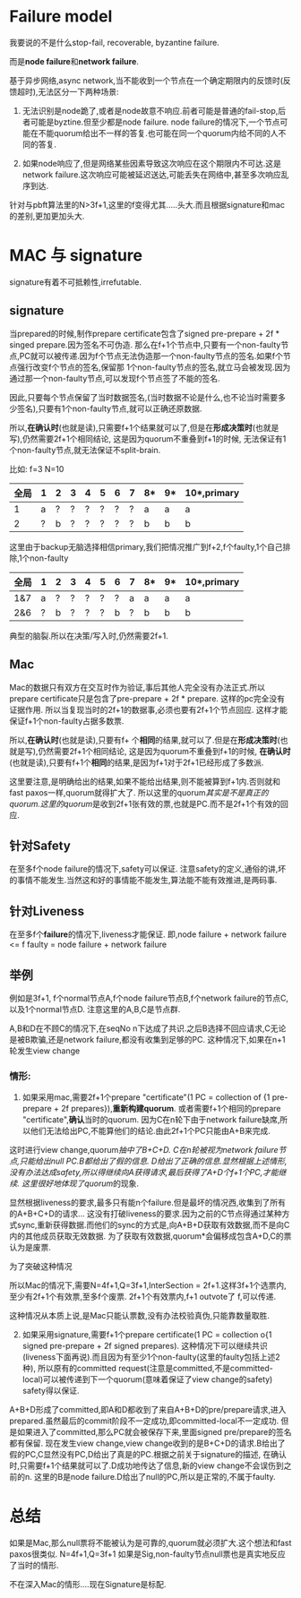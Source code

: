 # Failure model

我要说的不是什么stop-fail, recoverable, byzantine failure.

而是**node failure**和**network failure**.

基于异步网络,async network,当不能收到一个节点在一个确定期限内的反馈时(反馈超时),无法区分一下两种场景:

1. 无法识别是node跪了,或者是node故意不响应.前者可能是普通的fail-stop,后者可能是byztine.但至少都是node failure.
node failure的情况下,一个节点可能在不能quorum给出不一样的答复.也可能在同一个quorum内给不同的人不同的答复.

2. 如果node响应了,但是网络某些因素导致这次响应在这个期限内不可达.这是network failure.这次响应可能被延迟送达,可能丢失在网络中,甚至多次响应乱序到达.

针对与pbft算法里的N>3f+1,这里的f变得尤其.....头大.而且根据signature和mac的差别,更加更加头大.

# MAC 与 signature
signature有着不可抵赖性,irrefutable.

## signature
当prepared的时候,制作prepare certificate包含了signed pre-prepare + 2f * singed prepare.因为签名不可伪造.
那么在f+1个节点中,只要有一个non-faulty节点,PC就可以被传递.因为f个节点无法伪造那一个non-faulty节点的签名.如果f个节点强行改变f个节点的签名,保留那
1个non-faulty节点的签名,就立马会被发现.因为通过那一个non-faulty节点,可以发现f个节点签了不能的签名.

因此,只要每个节点保留了当时数据签名,(当时数据不论是什么,也不论当时需要多少签名),只要有1个non-faulty节点,就可以正确还原数据.

所以,**在确认时**(也就是读),只需要f+1个结果就可以了,但是在**形成决策时**(也就是写),仍然需要2f+1个相同结论, 这是因为quorum不重叠到f+1的时候,
无法保证有1个non-faulty节点,就无法保证不split-brain.


比如:
f=3 N=10

|全局|1|2|3|4|5|6|7|8*|9*|10*,primary|
|---|---|---|---|---|---|---|---|---|---|---|
|1| a|?|?|?|?|?|?|a|a|a|
|2|?|b|?|?|?|?|?|b|b|b|

这里由于backup无脑选择相信primary,我们把情况推广到f+2,f个faulty,1个自己排除,1个non-faulty

|全局|1|2|3|4|5|6|7|8*|9*|10*,primary|
|---|---|---|---|---|---|---|---|---|---|---|
|1&7| a|?|?|?|?|?|a|a|a|a|
|2&6|?|b|?|?|?|b|?|b|b|b|

典型的脑裂.所以在决策/写入时,仍然需要2f+1.

## Mac
Mac的数据只有双方在交互时作为验证,事后其他人完全没有办法正式.所以 prepare certificate只是包含了pre-prepare + 2f * prepare.
这样的pc完全没有证据作用. 所以当复现当时的2f+1的数据事,必须也要有2f+1个节点回应. 这样才能保证f+1个non-faulty占据多数票.

所以,**在确认时**(也就是读),只要有f+ 个**相同**的结果,就可以了.但是在**形成决策时**(也就是写),仍然需要2f+1个相同结论, 这是因为quorum不重叠到f+1的时候,
**在确认时**(也就是读),只要有f+1个**相同**的结果,是因为f+1对于2f+1已经形成了多数派.

这里要注意,是明确给出的结果,如果不能给出结果,则不能被算到f+1内.否则就和fast paxos一样,quorum就得扩大了.
所以这里的quorum*其实是不是真正的quorum.这里的quorum*是收到2f+1张有效的票,也就是PC.而不是2f+1个有效的回应.


## 针对Safety

在至多f个node failure的情况下,safety可以保证.
注意safety的定义,通俗的讲,坏的事情不能发生.当然这和好的事情能不能发生,算法能不能有效推进,是两码事.

## 针对Liveness

在至多f个**failure**的情况下,liveness才能保证.
即,node failure + network failure <= f
faulty = node failure + network failure

## 举例

例如是3f+1, f个normal节点A,f个node failure节点B,f个network failure的节点C,以及1个normal节点D. 注意这里的A,B,C是节点群.

A,B和D在不顾C的情况下,在seqNo n下达成了共识.之后B选择不回应请求,C无论是被B欺骗,还是network failure,都没有收集到足够的PC.
这种情况下,如果在n+1轮发生view change

### 情形:

1. 如果采用mac,需要2f+1个prepare "certificate"(1 PC = collection of {1 pre-prepare + 2f prepares}),**重新构建quorum**.
或者需要f+1个相同的prepare "certificate",**确认**当时的quorum.
因为C在n轮下由于network failure缺席,所以他们无法给出PC,不能算他们的结论.由此2f+1个PC只能由A+B来完成.

这时进行view change,quorum*抽中了B+C+D. C在n轮被视为network failure节点,只能给出null PC.B都给出了假的信息.
D给出了正确的信息.显然根据上述情形,没有办法达成safety,所以得继续向A获得请求,最后获得了A+D个f+1个PC,才能继续.
这里很好地体现了quorum*的现象.

显然根据liveness的要求,最多只有能n个failure.但是最坏的情况西,收集到了所有的A+B+C+D的请求...
这没有打破liveness的要求.因为之前的C节点得通过某种方式sync,重新获得数据.而他们的sync的方式是,向A+B+D获取有效数据,而不是向C内的其他成员获取无效数据.
为了获取有效数据,quorum*会偏移成包含A+D,C的票认为是废票.

为了突破这种情况

所以Mac的情况下,需要N=4f+1,Q=3f+1,InterSection = 2f+1.这样3f+1个选票内,至少有2f+1个有效票,至多f个废票.
2f+1个有效票内,f+1 outvote了 f,可以传递.

这种情况从本质上说,是Mac只能认票数,没有办法校验真伪,只能靠数量取胜.


2. 如果采用signature,需要f+1个prepare certificate(1 PC = collection o{1 signed pre-prepare + 2f signed prepares).
这种情况下可以继续共识(liveness下面再说).而且因为有至少1个non-faulty(这里的faulty包括上述2种),
所以原有的committed request(注意是committed,不是committed-local)可以被传递到下一个quorum(意味着保证了view change的safety)
safety得以保证.

A+B+D形成了committed,即A和D都收到了来自A+B+D的pre/prepare请求,进入prepared.虽然最后的commit阶段不一定成功,即committed-local不一定成功.
但是如果进入了committed,那么PC就会被保存下来,里面signed pre/prepare的签名都有保留.
现在发生view change,view change收到的是B+C+D的请求.B给出了假的PC,C显然没有PC,D给出了真是的PC.根据之前关于signature的描述,
在确认时,只需要f+1个结果就可以了.D成功地传达了信息,新的view change不会误伤到之前的n.
这里的B是node failure.D给出了null的PC,所以是正常的,不属于faulty.

# 总结
如果是Mac,那么null票将不能被认为是可靠的,quorum就必须扩大.这个想法和fast paxos很类似. N=4f+1,Q=3f+1
如果是Sig,non-faulty节点null票也是真实地反应了当时的情形.

不在深入Mac的情形....现在Signature是标配.
